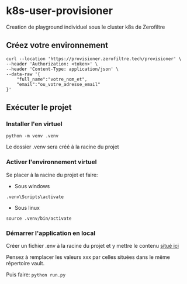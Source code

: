 # k8s-user-provisioner
Creation de playground individuel sous le cluster k8s de Zerofiltre 

## Créez votre environnement

```shell
curl --location 'https://provisioner.zerofiltre.tech/provisioner' \
--header 'Authorization: <token>' \
--header 'Content-Type: application/json' \
--data-raw '{
    "full_name":"votre_nom_et",
    "email":"ou_votre_adresse_email"
}'
```

## Exécuter le projet

### Installer l'en virtuel

```
python -m venv .venv 
```
Le dossier .venv sera créé à la racine du projet

### Activer l'environnement virtuel 

Se placer à la racine du projet et faire:
* Sous windows
```
.venv\Scripts\activate
```

* Sous linux 
```
source .venv/bin/activate
```

### Démarrer l'application en local

Créer un fichier .env à la racine du projet et y mettre le contenu [situé ici](https://vault.zerofiltre.tech/ui/vault/secrets/dev/show/zerofiltre-approvisionner)  

Pensez à remplacer les valeurs xxx par celles situées dans le même répertoire vault.

Puis faire: `python run.py`